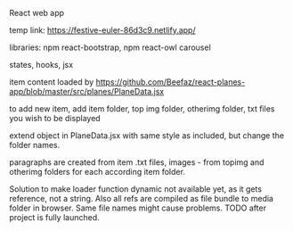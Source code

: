 React web app

temp link: https://festive-euler-86d3c9.netlify.app/

libraries: npm react-bootstrap, npm react-owl carousel

states, hooks, jsx

item content loaded by https://github.com/Beefaz/react-planes-app/blob/master/src/planes/PlaneData.jsx

to add new item, add item folder, top img folder, otherimg folder, txt files you wish to be displayed

extend object in PlaneData.jsx with same style as included, but change the folder names.

paragraphs are created from item .txt files, images - from topimg and otherimg folders for each according item folder.

Solution to make loader function dynamic not available yet, as it gets reference, not a string. Also all refs are compiled as file bundle to media folder in browser. Same file names might cause problems. TODO after project is fully launched.